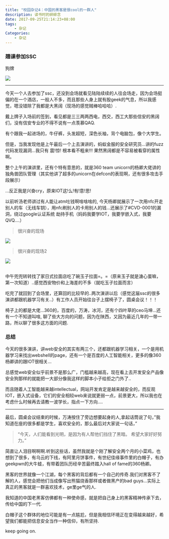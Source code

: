 ```yaml
---
title: "校园杂记4：中国的黑客是很cool的一群人"
description: 读书时的碎碎念
date: 2017-09-25T21:14:23+08:00
tags:
    - 杂记
Categories:
    - 杂记
---
```




### 翘课参加SSC

狗牌

![](https://ser4wang.oss-cn-beijing.aliyuncs.com/20210828214514.png)

------

今天一个人去参加了ssc，还没到会场就看见陆陆续续的人往会场走，因为会场挺偏的在一个酒店，一般人不多，而且那些人身上就有股geek的气息，所以我感觉，嗯没错除了我都是大黑阔（现场的感觉贼棒哈哈哈）.



戴上牌子入场前的签到，看见都是三三两两西电，西交，西工大那些信安的黑阔们，没有信安专业的不得不说有一点羡慕QAQ.

有个跟我一起进场的，牛仔裤，头发超短，深色长袖，背个电脑包，像个大学生。

但是，当我发现他是上午最后一个上去演讲的，蚂蚁金服的安全研究员…讲的fuzz代码发现漏洞…我只有 震!惊! 根本看不粗来!!! 果然黑阔都是不容易被看穿的属性啊。

整个上午的演讲里，还有个特有意思的，就是360 team unicorn的杨卿大佬讲的独角兽团队管理（其实他讲了超多的unicorn在defcon的表现啊，还有很多攻击手段展示）

…反正我是兴奋cry，原来IOT这!么!有!意!思!

以前听汤老师讲过有人能让atm吐钱啊啥啥啥的, 今天杨卿就展示了一次用nfc开走别人的车（无线车钥），用nfc刷别人的卡用别人的钱…还展示了#CVD-0001的漏洞，绕过google认证系统 劫持手机（妈妈我要学IOT，我要学嵌入式，我要QVQ….）

> 很兴奋的现场

![](https://ser4wang.oss-cn-beijing.aliyuncs.com/20210828214945.png)



> 很兴奋的现场2

![](https://ser4wang.oss-cn-beijing.aliyuncs.com/20210828215008.png)

##  



中午兜兜转转找了家日式拉面店吃了碗玉子拉面=。=（原来玉子就是溏心蛋嘛，第一次知道）..感觉西安物价和上海差的不多（就吃玉子拉面而言）

吃完了就回到了会场里，还算回的比较早的..两次演讲以后（感觉这届ssc的很多演讲都跟机器学习有关..）有工作人员开始往台子上摆椅子了，圆桌会议！！！

椅子上的都是大佬…360的，百度的，万涛，冰河，还有个四叶草的ceo马坤…还有一个不知道叫啥, 聊了些大方向的问题，因为在陕西，又因为最近几年的一带一路，所以聊了很多这方面的问题.



### 总结

今天的很多演讲，讲web安全的其实有两三个，还都跟机器学习相关，一个是用机器学习来找出webshell的page，还有一个是百度的人工智能相关，更多的像360杨卿讲的跟IOT很相关…

总感觉web安全似乎前景不是那么广，门槛越来越高，现在看上去开发安全产品像安全狗那样的就能把一大部分像我这样的脚本小子给拒之门外了..

而且随着人工智能越来越intellectual，网站开发肯定是越来越安全的，而反观IOT，嵌入式设备，它们的安全相较web来说就更弱一点，前景更大，所以我也在考虑什么时候再去请教一波学长，指点一下方向….

------

最后，圆桌会议结束的时候，万涛按住了旁边想要起身的人,拿起话筒说了句，”我知道在座的很多都是学生，喜欢安全的，那么最后对大家说一句话，”

> “今天，人们能看到光明，是因为有人帮他们挡住了黑暗。 希望大家好好努力。”

简直让人泪目啊啊啊.听到这些话，虽然我就是个刚了解安全两个月的小菜鸡，也想到了很多，有乌云的下线，有阿里月饼事件，有世纪佳缘事件里的白帽子，有办geekpwn的大牛蛙，有带着团队历经辛苦最终踏入hall of fame的360杨卿。

黑客的世界就像一个江湖，每个黑客的背后都有一个自己的传奇.我们对黑客不了解的人，感觉会把他们当成像写出熊猫烧香那样或者做黑产的bad guys…实际上真正的黑客就是一群喜欢技术，ge里ge气的人.

我知道的中国老黑客仿佛都有一种使命感，就是把自己身上的黑客精神传承下去，传给中国的下一代.

白帽子这个群体的地位可能是有一点尴尬，但是我相信环境正在变得越来越好，希望我们都能把信息安全当作一种信仰，有所坚持.

keep going on.